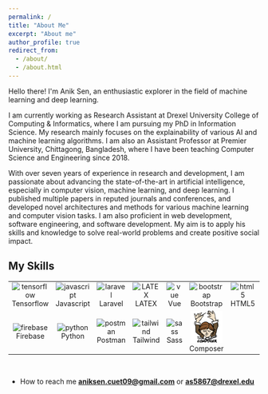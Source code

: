 ```yaml
---
permalink: /
title: "About Me"
excerpt: "About me"
author_profile: true
redirect_from: 
  - /about/
  - /about.html
---
```

Hello there! I'm Anik Sen, an enthusiastic explorer in the field of machine learning and deep learning.

I am currently working as Research Assistant at Drexel University College of Computing & Informatics, where I am pursuing my PhD in Information Science. My research mainly focuses on the explainability of various AI and machine learning algorithms. I am also an Assistant Professor at Premier University, Chittagong, Bangladesh, where I have been teaching Computer Science and Engineering since 2018.

With over seven years of experience in research and development, I am passionate about advancing the state-of-the-art in artificial intelligence, especially in computer vision, machine learning, and deep learning. I published multiple papers in reputed journals and conferences, and developed novel architectures and methods for various machine learning and computer vision tasks. I am also proficient in web development, software engineering, and software development. My aim is to apply his skills and knowledge to solve real-world problems and create positive social impact.

<h2>My Skills</h2>
<table>
  <tr>
    <td align="center">
      <img alt="tensorflow" height=64px src="https://devicons.dev.br/icons?icon=Tensorflow">
      <br>Tensorflow
    </td>
    <td align="center">
      <img alt="javascript" height=64px src="https://devicons.dev.br/icons?icon=javascript">
      <br>Javascript
    </td>
    <td align="center">
       <img alt="laravel" height=64px src="https://devicons.dev.br/icons?icon=Laravel" />
      <br>Laravel
    </td>
    <td align="center">
      <img alt="LATEX" height=64px src="https://devicons.dev.br/icons?icon=Latex">
      <br>LATEX
    </td>
    <td align="center">
      <img alt="vue" height=64px src="https://devicons.dev.br/icons?icon=vue">
      <br>Vue
    </td>
    <td align="center">
      <img alt="bootstrap" height=64px src="https://devicons.dev.br/icons?icon=bootstrap">
      <br>Bootstrap
    </td>
    <td align="center">
      <img alt="html5" height=64px src="https://devicons.dev.br/icons?icon=html">
      <br>HTML5
    </td>
    <td align="center">
      <img alt="php" height=64px src="https://devicons.dev.br/icons?icon=PHP">
      <br>PHP
    </td>
    <td align="center">
      <img alt="git" height=64px src="https://devicons.dev.br/icons?icon=git">
      <br>Git
    </td>
    <td align="center">
      <img alt="jquery" height=64px src="https://devicons.dev.br/icons?icon=jquery">
      <br>jQuery
    </td>
    <td align="center">
      <img alt="wordpress" height=64px src="https://devicons.dev.br/icons?icon=wordpress">
      <br>WordPress
    </td>
    <td align="center">
      <img alt="angular" height=64px src="https://devicons.dev.br/icons?icon=angular">
      <br>Angular
    </td>
  </tr>
  <tr>
    <td align="center">
      <img alt="firebase" height=64px src="https://devicons.dev.br/icons?icon=firebase">
      <br>Firebase
    </td>
    <td align="center">
      <img alt="python" height=64px src="https://devicons.dev.br/icons?icon=python">
      <br>Python
    </td>
    <td align="center">
      <img alt="postman" height=64px src="https://devicons.dev.br/icons?icon=postman">
      <br>Postman
    </td>
    <td align="center">
      <img alt="tailwind" height=64px src="https://devicons.dev.br/icons?icon=tailwindcss">
      <br>Tailwind
    </td>
    <td align="center">
      <img alt="sass" height=64px src="https://devicons.dev.br/icons?icon=sass">
      <br>Sass
    </td>
    <td align="center">
      <img alt="composer" height=64px src="https://raw.githubusercontent.com/devicons/devicon/master/icons/composer/composer-original.svg">
      <br>Composer
    </td>
  </tr>
</table>

<br>

- How to reach me **aniksen.cuet09@gmail.com** or **as5867@drexel.edu**

<br>
